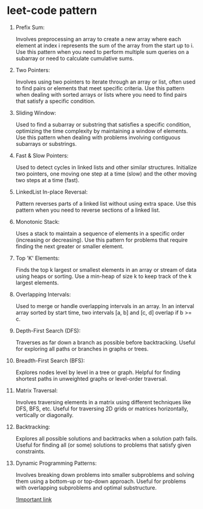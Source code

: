 # leet-code pattern 

1. Prefix Sum:
   
   Involves preprocessing an array to create a new array where each element at index i represents the sum of the array from the start up to i.
   Use this pattern when you need to perform multiple sum queries on a subarray or need to calculate cumulative sums.

2. Two Pointers:
   
   Involves using two pointers to iterate through an array or list, often used to find pairs or elements that meet specific criteria.
   Use this pattern when dealing with sorted arrays or lists where you need to find pairs that satisfy a specific condition.
   
3. Sliding Window:
   
   Used to find a subarray or substring that satisfies a specific condition, optimizing the time complexity by maintaining a window of elements.
   Use this pattern when dealing with problems involving contiguous subarrays or substrings.

4. Fast & Slow Pointers:
   
   Used to detect cycles in linked lists and other similar structures.
   Initialize two pointers, one moving one step at a time (slow) and the other moving two steps at a time (fast).

5. LinkedList In-place Reversal:
   
   Pattern reverses parts of a linked list without using extra space.
   Use this pattern when you need to reverse sections of a linked list.

6. Monotonic Stack:

   Uses a stack to maintain a sequence of elements in a specific order (increasing or decreasing).
   Use this pattern for problems that require finding the next greater or smaller element.

7. Top 'K' Elements:

   Finds the top k largest or smallest elements in an array or stream of data using heaps or sorting.
   Use a min-heap of size k to keep track of the k largest elements.

8. Overlapping Intervals:

   Used to merge or handle overlapping intervals in an array.
   In an interval array sorted by start time, two intervals [a, b] and [c, d] overlap if b >= c.

9. Depth-First Search (DFS):
   
   Traverses as far down a branch as possible before backtracking.
   Useful for exploring all paths or branches in graphs or trees.

10. Breadth-First Search (BFS):

    Explores nodes level by level in a tree or graph.
    Helpful for finding shortest paths in unweighted graphs or level-order traversal.

11. Matrix Traversal:
    
    Involves traversing elements in a matrix using different techniques like DFS, BFS, etc.
    Useful for traversing 2D grids or matrices horizontally, vertically or diagonally.

12. Backtracking:
    
    Explores all possible solutions and backtracks when a solution path fails.
    Useful for finding all (or some) solutions to problems that satisfy given constraints.

13. Dynamic Programming Patterns:
    
    Involves breaking down problems into smaller subproblems and solving them using a bottom-up or top-down approach.
    Useful for problems with overlapping subproblems and optimal substructure.


    [!Important link](https://blog.algomaster.io/p/15-leetcode-patterns)
